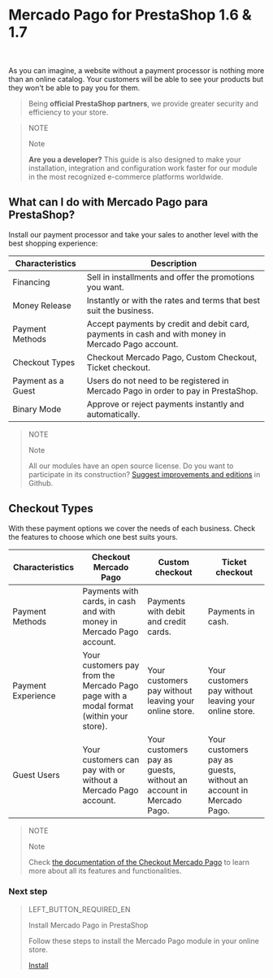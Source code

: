 # Mercado Pago for PrestaShop 1.6 & 1.7
<br/>

As you can imagine, a website without a payment processor is nothing more than an online catalog. Your customers will be able to see your products but they won't be able to pay you for them.

> Being **official PrestaShop partners**, we provide greater security and efficiency to your store.

<span></span>

> NOTE
>
> Note
>
> **Are you a developer?** This guide is also designed to make your installation, integration and configuration work faster for our module in the most recognized e-commerce platforms worldwide.

## What can I do with Mercado Pago para PrestaShop?

Install our payment processor and take your sales to another level with the best shopping experience:

| Characteristics               | Description                                                              	                                               |
|-------------------------------|--------------------------------------------------------------------------------------------------------------------------|
| Financing                 	  | Sell in installments and offer the promotions you want.                  	                                               |
| Money Release                 | Instantly or with the rates and terms that best suit the business.    	                                                 |
| Payment Methods               | Accept payments by credit and debit card, payments in cash and with money in Mercado Pago account.                       |
| Checkout Types                | Checkout Mercado Pago, Custom Checkout, Ticket checkout.                                                 	               |
| Payment as a Guest            | Users do not need to be registered in Mercado Pago in order to pay in PrestaShop.                                        |
| Binary Mode                   | Approve or reject payments instantly and automatically.                                                                  |

> NOTE
>
> Note
>
> All our modules have an open source license. Do you want to participate in its construction? [Suggest improvements and editions](https://github.com/mercadopago/cart-prestashop-7) in Github.

## Checkout Types

With these payment options we cover the needs of each business. Check the features to choose which one best suits yours.

| Characteristics | Checkout Mercado Pago | Custom checkout | Ticket checkout |
|-----------------|--------------------------|------------------------|-----------------|
| Payment Methods | Payments with cards, in cash and with money in Mercado Pago account. | Payments with debit and credit cards. | Payments in cash. |
| Payment Experience | Your customers pay from the Mercado Pago page with a modal format (within your store). | Your customers pay without leaving your online store. | Your customers pay without leaving your online store. |
| Guest Users | Your customers can pay with or without a Mercado Pago account. | Your customers pay as guests, without an account in Mercado Pago. | Your customers pay as guests, without an account in Mercado Pago. |

> NOTE
>
> Note
>
> Check [the documentation of the Checkout Mercado Pago](https://www.mercadopago.com.ar/developers/es/guides/payments/web-payment-checkout/introduction/) to learn more about all its features and functionalities.

### Next step

> LEFT_BUTTON_REQUIRED_EN
>
> Install Mercado Pago in PrestaShop
>
> Follow these steps to install the Mercado Pago module in your online store.
>
> 
> [Install](https://www.mercadopago.com.ar/developers/en/plugins_sdks/plugins/prestashop/instalation/)